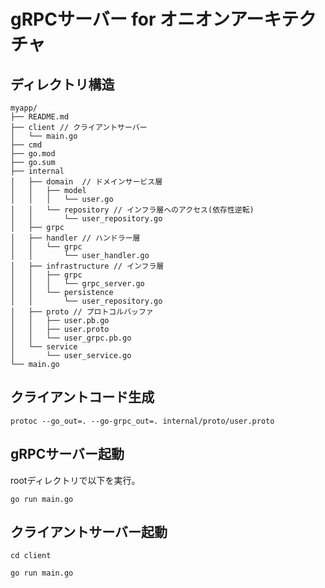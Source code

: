# gRPCサーバー for オニオンアーキテクチャ

## ディレクトリ構造

```
myapp/
├── README.md
├── client // クライアントサーバー
│   └── main.go
├── cmd
├── go.mod
├── go.sum
├── internal
│   ├── domain  // ドメインサービス層
│   │   ├── model
│   │   │   └── user.go
│   │   └── repository // インフラ層へのアクセス(依存性逆転)
│   │       └── user_repository.go
│   ├── grpc
│   ├── handler // ハンドラー層
│   │   └── grpc
│   │       └── user_handler.go
│   ├── infrastructure // インフラ層
│   │   ├── grpc
│   │   │   └── grpc_server.go
│   │   └── persistence
│   │       └── user_repository.go
│   ├── proto // プロトコルバッファ
│   │   ├── user.pb.go
│   │   ├── user.proto
│   │   └── user_grpc.pb.go
│   └── service
│       └── user_service.go
└── main.go
```

## クライアントコード生成

```
protoc --go_out=. --go-grpc_out=. internal/proto/user.proto
```

## gRPCサーバー起動

rootディレクトリで以下を実行。

```
go run main.go
```

## クライアントサーバー起動

```
cd client
```

```
go run main.go
```
